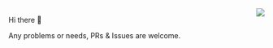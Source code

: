 <img align="right" src="https://github-readme-stats.vercel.app/api?username=UI-Mario&show_icons=true&icon_color=ea9518&text_color=ffffff&bg_color=1afa29&hide_title=true" />


Hi there 👋

Any problems or needs, PRs & Issues are welcome.
